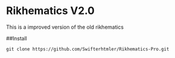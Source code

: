# Rikhematics V2.0

This is a improved version of the old rikhematics

##Install

```
git clone https://github.com/Swifterhtmler/Rikhematics-Pro.git
```
